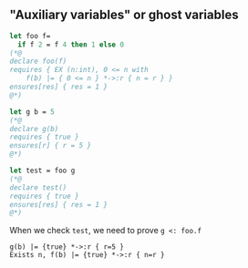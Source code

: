 ## "Auxiliary variables" or ghost variables

```OCaml
let foo f= 
  if f 2 = f 4 then 1 else 0
(*@
declare foo(f)
requires { EX (n:int), 0 <= n with
    f(b) |= { 0 <= n } *->:r { n = r } }
ensures[res] { res = 1 }
@*)

let g b = 5
(*@
declare g(b)
requires { true }
ensures[r] { r = 5 }
@*)

let test = foo g
(*@
declare test()  
requires { true }
ensures[res] { res = 1 }
@*)

```

When we check `test`, we need to prove `g <: foo.f`
```
g(b) |= {true} *->:r { r=5 }
Exists n, f(b) |= {true} *->:r { n=r }
```